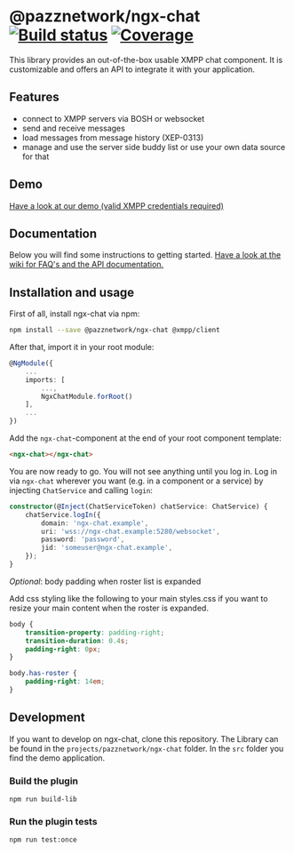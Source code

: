# @pazznetwork/ngx-chat [![Build status](https://api.travis-ci.com/pazznetwork/ngx-chat.svg?branch=master)](https://travis-ci.com/pazznetwork/ngx-chat) [![Coverage](https://coveralls.io/repos/github/pazznetwork/ngx-chat/badge.svg?branch=master)](https://coveralls.io/github/pazznetwork/ngx-chat)

This library provides an out-of-the-box usable XMPP chat component. It is customizable and offers an API to integrate it with your application.

## Features
* connect to XMPP servers via BOSH or websocket
* send and receive messages
* load messages from message history (XEP-0313)
* manage and use the server side buddy list or use your own data source for that 

## Demo
[Have a look at our demo (valid XMPP credentials required)](https://pazznetwork.github.io/ngx-chat-ghpages/) 

## Documentation
Below you will find some instructions to getting started. [Have a look at the wiki for FAQ's and the API documentation.](https://github.com/pazznetwork/ngx-chat/wiki)

## Installation and usage
First of all, install ngx-chat via npm:
```bash
npm install --save @pazznetwork/ngx-chat @xmpp/client
```

After that, import it in your root module:
```typescript
@NgModule({
    ...
    imports: [
        ...,
        NgxChatModule.forRoot()
    ],
    ...
})
```

Add the `ngx-chat`-component at the end of your root component template:
```html
<ngx-chat></ngx-chat>
``` 

You are now ready to go. You will not see anything until you log in.
Log in via `ngx-chat` wherever you want (e.g. in a component or a service)
 by injecting `ChatService` and calling `login`:
```typescript
constructor(@Inject(ChatServiceToken) chatService: ChatService) {
    chatService.logIn({
        domain: 'ngx-chat.example',
        uri: 'wss://ngx-chat.example:5280/websocket',
        password: 'password',
        jid: 'someuser@ngx-chat.example',
    });
}
```

*Optional*: body padding when roster list is expanded

Add css styling like the following to your main styles.css if 
you want to resize your main content when the roster is expanded.
```css
body {
    transition-property: padding-right;
    transition-duration: 0.4s;
    padding-right: 0px;
}

body.has-roster {
    padding-right: 14em;
}
```

## Development

If you want to develop on ngx-chat, clone this repository.
The Library can be found in the `projects/pazznetwork/ngx-chat` folder.
In the `src` folder you find the demo application.

### Build the plugin

`npm run build-lib`

### Run the plugin tests

`npm run test:once`
